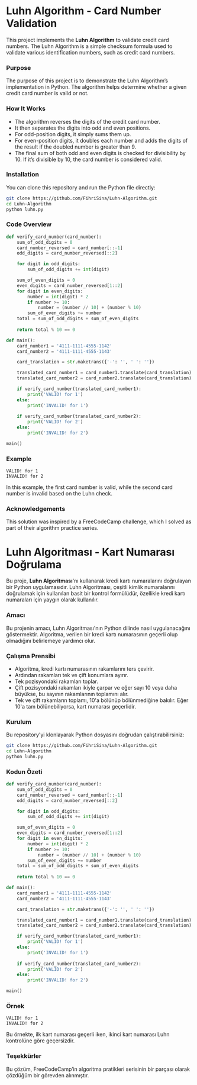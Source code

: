 # Luhn Algorithm - Card Number Validation

This project implements the **Luhn Algorithm** to validate credit card numbers. The Luhn Algorithm is a simple checksum formula used to validate various identification numbers, such as credit card numbers.

### Purpose

The purpose of this project is to demonstrate the Luhn Algorithm’s implementation in Python. The algorithm helps determine whether a given credit card number is valid or not.

### How It Works

- The algorithm reverses the digits of the credit card number.
- It then separates the digits into odd and even positions.
- For odd-position digits, it simply sums them up.
- For even-position digits, it doubles each number and adds the digits of the result if the doubled number is greater than 9.
- The final sum of both odd and even digits is checked for divisibility by 10. If it’s divisible by 10, the card number is considered valid.

### Installation

You can clone this repository and run the Python file directly:

```bash
git clone https://github.com/FihriSina/Luhn-Algorithm.git
cd Luhn-Algorithm
python luhn.py
```

### Code Overview

```python
def verify_card_number(card_number):
    sum_of_odd_digits = 0
    card_number_reversed = card_number[::-1]
    odd_digits = card_number_reversed[::2]

    for digit in odd_digits:
        sum_of_odd_digits += int(digit)

    sum_of_even_digits = 0
    even_digits = card_number_reversed[1::2]
    for digit in even_digits:
        number = int(digit) * 2
        if number >= 10:
            number = (number // 10) + (number % 10)
        sum_of_even_digits += number
    total = sum_of_odd_digits + sum_of_even_digits
    
    return total % 10 == 0

def main():
    card_number1 = '4111-1111-4555-1142'
    card_number2 = '4111-1111-4555-1143'

    card_translation = str.maketrans({'-': '', ' ': ''})

    translated_card_number1 = card_number1.translate(card_translation)
    translated_card_number2 = card_number2.translate(card_translation)

    if verify_card_number(translated_card_number1):
        print('VALID! for 1')
    else:
        print('INVALID! for 1')
    
    if verify_card_number(translated_card_number2):
        print('VALID! for 2')
    else:
        print('INVALID! for 2')

main()
```

### Example

```plaintext
VALID! for 1
INVALID! for 2
```

In this example, the first card number is valid, while the second card number is invalid based on the Luhn check.

### Acknowledgements

This solution was inspired by a FreeCodeCamp challenge, which I solved as part of their algorithm practice series.




# Luhn Algoritması - Kart Numarası Doğrulama

Bu proje, **Luhn Algoritması**'nı kullanarak kredi kartı numaralarını doğrulayan bir Python uygulamasıdır. Luhn Algoritması, çeşitli kimlik numaralarını doğrulamak için kullanılan basit bir kontrol formülüdür, özellikle kredi kartı numaraları için yaygın olarak kullanılır.

### Amacı

Bu projenin amacı, Luhn Algoritması'nın Python dilinde nasıl uygulanacağını göstermektir. Algoritma, verilen bir kredi kartı numarasının geçerli olup olmadığını belirlemeye yardımcı olur.

### Çalışma Prensibi

- Algoritma, kredi kartı numarasının rakamlarını ters çevirir.
- Ardından rakamları tek ve çift konumlara ayırır.
- Tek pozisyondaki rakamları toplar.
- Çift pozisyondaki rakamları ikiyle çarpar ve eğer sayı 10 veya daha büyükse, bu sayının rakamlarının toplamını alır.
- Tek ve çift rakamların toplamı, 10'a bölünüp bölünmediğine bakılır. Eğer 10'a tam bölünebiliyorsa, kart numarası geçerlidir.

### Kurulum

Bu repository'yi klonlayarak Python dosyasını doğrudan çalıştırabilirsiniz:

```bash
git clone https://github.com/FihriSina/Luhn-Algorithm.git
cd Luhn-Algorithm
python luhn.py
```

### Kodun Özeti

```python
def verify_card_number(card_number):
    sum_of_odd_digits = 0
    card_number_reversed = card_number[::-1]
    odd_digits = card_number_reversed[::2]

    for digit in odd_digits:
        sum_of_odd_digits += int(digit)

    sum_of_even_digits = 0
    even_digits = card_number_reversed[1::2]
    for digit in even_digits:
        number = int(digit) * 2
        if number >= 10:
            number = (number // 10) + (number % 10)
        sum_of_even_digits += number
    total = sum_of_odd_digits + sum_of_even_digits
    
    return total % 10 == 0

def main():
    card_number1 = '4111-1111-4555-1142'
    card_number2 = '4111-1111-4555-1143'

    card_translation = str.maketrans({'-': '', ' ': ''})

    translated_card_number1 = card_number1.translate(card_translation)
    translated_card_number2 = card_number2.translate(card_translation)

    if verify_card_number(translated_card_number1):
        print('VALID! for 1')
    else:
        print('INVALID! for 1')
    
    if verify_card_number(translated_card_number2):
        print('VALID! for 2')
    else:
        print('INVALID! for 2')

main()
```

### Örnek

```plaintext
VALID! for 1
INVALID! for 2
```

Bu örnekte, ilk kart numarası geçerli iken, ikinci kart numarası Luhn kontrolüne göre geçersizdir.

### Teşekkürler

Bu çözüm, FreeCodeCamp’in algoritma pratikleri serisinin bir parçası olarak çözdüğüm bir görevden alınmıştır.
